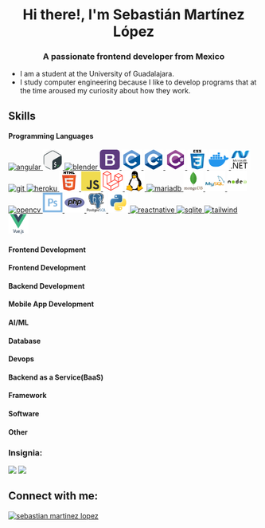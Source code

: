 <h1 align="center">Hi there!, I'm Sebastián Martínez López</h1>
<h3 align="center">A passionate frontend developer from Mexico</h3>

<ul>
 <li>I am a student at the University of Guadalajara.</li>
 <li>I study computer engineering because I like to develop programs that at the time aroused my curiosity about how they work.</li>
</ul>

<h2>Skills</h2>
<h4 align="left">Programming Languages</h4>
<p align="left">
 <a href="https://angular.io" target="_blank" rel="noreferrer">
  <img src="https://angular.io/assets/images/logos/angular/angular.svg" alt="angular" width="40" height="40"/>
 </a>
 <a href="https://www.gnu.org/software/bash/" target="_blank" rel="noreferrer">
  <img src="https://github.com/Ultron021122/Ultron021122/blob/main/img/gnu-bash.png" alt="bash" width="40" height="40"/>
 </a>
 <a href="https://www.blender.org/" target="_blank" rel="noreferrer">
  <img src="https://github.com/Ultron021122/Ultron021122/blob/main/img/blender.png" alt="blender" width="40" height="40"/>
 </a>
 <a href="https://getbootstrap.com" target="_blank" rel="noreferrer">
  <img src="https://github.com/Ultron021122/Ultron021122/blob/main/img/bootstrap.png" alt="bootstrap" width="40" height="40"/>  </a>
 <a href="https://www.cprogramming.com/" target="_blank" rel="noreferrer">
  <img src="https://raw.githubusercontent.com/devicons/devicon/master/icons/c/c-original.svg" alt="c" width="40" height="40"/>
 </a>
 <a href="https://www.w3schools.com/cpp/" target="_blank" rel="noreferrer">
  <img src="https://raw.githubusercontent.com/devicons/devicon/master/icons/cplusplus/cplusplus-original.svg" alt="cplusplus" width="40" height="40"/>
 </a>
 <a href="https://www.w3schools.com/cs/" target="_blank" rel="noreferrer">
  <img src="https://raw.githubusercontent.com/devicons/devicon/master/icons/csharp/csharp-original.svg" alt="csharp" width="40" height="40"/>
 </a>
 <a href="https://www.w3schools.com/css/" target="_blank" rel="noreferrer">
  <img src="https://raw.githubusercontent.com/devicons/devicon/master/icons/css3/css3-original-wordmark.svg" alt="css3" width="40" height="40"/>
 </a>
 <a href="https://www.docker.com/" target="_blank" rel="noreferrer">
  <img src="https://github.com/Ultron021122/Ultron021122/blob/main/img/docker.png" alt="docker" width="40" height="40"/>
 </a>
 <a href="https://dotnet.microsoft.com/" target="_blank" rel="noreferrer">
  <img src="https://raw.githubusercontent.com/devicons/devicon/master/icons/dot-net/dot-net-original-wordmark.svg" alt="dotnet" width="40" height="40"/>
 </a>
 <a href="https://git-scm.com/" target="_blank" rel="noreferrer">
  <img src="https://www.vectorlogo.zone/logos/git-scm/git-scm-icon.svg" alt="git" width="40" height="40"/>
 </a>
 <a href="https://heroku.com" target="_blank" rel="noreferrer">
  <img src="https://www.vectorlogo.zone/logos/heroku/heroku-icon.svg" alt="heroku" width="40" height="40"/>
 </a>
 <a href="https://www.w3.org/html/" target="_blank" rel="noreferrer">
  <img src="https://raw.githubusercontent.com/devicons/devicon/master/icons/html5/html5-original-wordmark.svg" alt="html5" width="40" height="40"/>
 </a>
 <a href="https://developer.mozilla.org/en-US/docs/Web/JavaScript" target="_blank" rel="noreferrer">
  <img src="https://raw.githubusercontent.com/devicons/devicon/master/icons/javascript/javascript-original.svg" alt="javascript" width="40" height="40"/>  </a>
 <a href="https://laravel.com/" target="_blank" rel="noreferrer">
  <img src="https://github.com/Ultron021122/Ultron021122/blob/main/img/laravel.png" alt="laravel" width="40" height="40"/>
 </a>
 <a href="https://www.linux.org/" target="_blank" rel="noreferrer">
  <img src="https://github.com/Ultron021122/Ultron021122/blob/main/img/linux.png" alt="linux" width="40" height="40"/>
 </a>
 <a href="https://mariadb.org/" target="_blank" rel="noreferrer">
  <img src="https://www.vectorlogo.zone/logos/mariadb/mariadb-icon.svg" alt="mariadb" width="40" height="40"/>
 </a>
 <a href="https://www.mongodb.com/" target="_blank" rel="noreferrer">
  <img src="https://raw.githubusercontent.com/devicons/devicon/master/icons/mongodb/mongodb-original-wordmark.svg" alt="mongodb" width="40" height="40"/>  </a>
 <a href="https://www.mysql.com/" target="_blank" rel="noreferrer">
  <img src="https://raw.githubusercontent.com/devicons/devicon/master/icons/mysql/mysql-original-wordmark.svg" alt="mysql" width="40" height="40"/>
 </a>
 <a href="https://nodejs.org" target="_blank" rel="noreferrer">
  <img src="https://raw.githubusercontent.com/devicons/devicon/master/icons/nodejs/nodejs-original-wordmark.svg" alt="nodejs" width="40" height="40"/>
 </a>
 <a href="https://opencv.org/" target="_blank" rel="noreferrer">
  <img src="https://www.vectorlogo.zone/logos/opencv/opencv-icon.svg" alt="opencv" width="40" height="40"/>
 </a>
 <a href="https://www.photoshop.com/en" target="_blank" rel="noreferrer">
  <img src="https://raw.githubusercontent.com/devicons/devicon/master/icons/photoshop/photoshop-line.svg" alt="photoshop" width="40" height="40"/>
 </a>
 <a href="https://www.php.net" target="_blank" rel="noreferrer">
  <img src="https://raw.githubusercontent.com/devicons/devicon/master/icons/php/php-original.svg" alt="php" width="40" height="40"/>
 </a>
 <a href="https://www.postgresql.org" target="_blank" rel="noreferrer">
  <img src="https://raw.githubusercontent.com/devicons/devicon/master/icons/postgresql/postgresql-original-wordmark.svg" alt="postgresql" width="40" height="40"/>
 </a>
 <a href="https://www.python.org" target="_blank" rel="noreferrer">
  <img src="https://raw.githubusercontent.com/devicons/devicon/master/icons/python/python-original.svg" alt="python" width="40" height="40"/>
 </a>
 <a href="https://reactnative.dev/" target="_blank" rel="noreferrer">
  <img src="https://reactnative.dev/img/header_logo.svg" alt="reactnative" width="40" height="40"/>
 </a>
 <a href="https://www.sqlite.org/" target="_blank" rel="noreferrer">
  <img src="https://www.vectorlogo.zone/logos/sqlite/sqlite-icon.svg" alt="sqlite" width="40" height="40"/>
 </a>
 <a href="https://tailwindcss.com/" target="_blank" rel="noreferrer">
  <img src="https://www.vectorlogo.zone/logos/tailwindcss/tailwindcss-icon.svg" alt="tailwind" width="40" height="40"/>
 </a>
 <a href="https://vuejs.org/" target="_blank" rel="noreferrer">
  <img src="https://raw.githubusercontent.com/devicons/devicon/master/icons/vuejs/vuejs-original-wordmark.svg" alt="vuejs" width="40" height="40"/>
 </a>

<h4 align="left">Frontend Development</h4>

<h4 align="left">Frontend Development</h4>

<h4 align="left">Backend Development</h4>

<h4 align="left">Mobile App Development</h4>

<h4 align="left">AI/ML</h4>

<h4 align="left">Database</h4>

<h4 align="left">Devops</h4>

<h4 align="left">Backend as a Service(BaaS)</h4>

<h4 align="left">Framework</h4>

<h4 align="left">Software</h4>

<h4 align="left">Other</h4>

<h3>Insignia:</h3>
<img src="https://github-readme-stats.vercel.app/api?username=Ultron021122&show_icons=true&theme=tokyonight">
<a href="https://github.com/anuraghazra/github-readme-stats"><img src="https://github-readme-stats.vercel.app/api/top-langs/?username=Ultron021122&langs_count=5&theme=tokyonight"></a>

<h2 align="left">Connect with me:</h2>
<p align="left">
<a href="https://linkedin.com/in/sebastian martinez lopez" target="blank"><img align="center" src="https://raw.githubusercontent.com/rahuldkjain/github-profile-readme-generator/master/src/images/icons/Social/linked-in-alt.svg" alt="sebastian martinez lopez" height="30" width="40" /></a>
</p>
